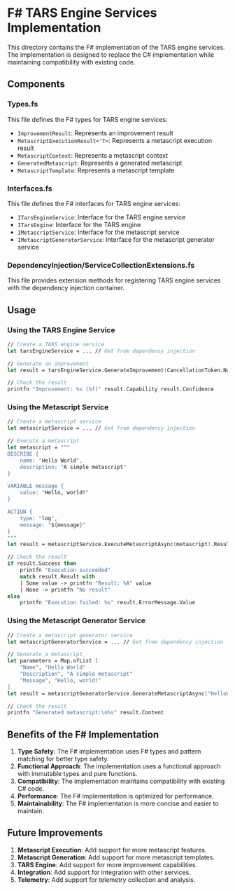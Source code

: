 ﻿# F# TARS Engine Services Implementation

This directory contains the F# implementation of the TARS engine services. The implementation is designed to replace the C# implementation while maintaining compatibility with existing code.

## Components

### Types.fs

This file defines the F# types for TARS engine services:

- `ImprovementResult`: Represents an improvement result
- `MetascriptExecutionResult<'T>`: Represents a metascript execution result
- `MetascriptContext`: Represents a metascript context
- `GeneratedMetascript`: Represents a generated metascript
- `MetascriptTemplate`: Represents a metascript template

### Interfaces.fs

This file defines the F# interfaces for TARS engine services:

- `ITarsEngineService`: Interface for the TARS engine service
- `ITarsEngine`: Interface for the TARS engine
- `IMetascriptService`: Interface for the metascript service
- `IMetascriptGeneratorService`: Interface for the metascript generator service

### DependencyInjection/ServiceCollectionExtensions.fs

This file provides extension methods for registering TARS engine services with the dependency injection container.

## Usage

### Using the TARS Engine Service

```fsharp
// Create a TARS engine service
let tarsEngineService = ... // Get from dependency injection

// Generate an improvement
let result = tarsEngineService.GenerateImprovement(CancellationToken.None).Result

// Check the result
printfn "Improvement: %s (%f)" result.Capability result.Confidence
```

### Using the Metascript Service

```fsharp
// Create a metascript service
let metascriptService = ... // Get from dependency injection

// Execute a metascript
let metascript = """
DESCRIBE {
    name: "Hello World",
    description: "A simple metascript"
}

VARIABLE message {
    value: "Hello, world!"
}

ACTION {
    type: "log",
    message: "${message}"
}
"""
let result = metascriptService.ExecuteMetascriptAsync(metascript).Result

// Check the result
if result.Success then
    printfn "Execution succeeded"
    match result.Result with
    | Some value -> printfn "Result: %A" value
    | None -> printfn "No result"
else
    printfn "Execution failed: %s" result.ErrorMessage.Value
```

### Using the Metascript Generator Service

```fsharp
// Create a metascript generator service
let metascriptGeneratorService = ... // Get from dependency injection

// Generate a metascript
let parameters = Map.ofList [
    "Name", "Hello World"
    "Description", "A simple metascript"
    "Message", "Hello, world!"
]
let result = metascriptGeneratorService.GenerateMetascriptAsync("HelloWorldTemplate", parameters).Result

// Check the result
printfn "Generated metascript:\n%s" result.Content
```

## Benefits of the F# Implementation

1. **Type Safety**: The F# implementation uses F# types and pattern matching for better type safety.
2. **Functional Approach**: The implementation uses a functional approach with immutable types and pure functions.
3. **Compatibility**: The implementation maintains compatibility with existing C# code.
4. **Performance**: The F# implementation is optimized for performance.
5. **Maintainability**: The F# implementation is more concise and easier to maintain.

## Future Improvements

1. **Metascript Execution**: Add support for more metascript features.
2. **Metascript Generation**: Add support for more metascript templates.
3. **TARS Engine**: Add support for more improvement capabilities.
4. **Integration**: Add support for integration with other services.
5. **Telemetry**: Add support for telemetry collection and analysis.
